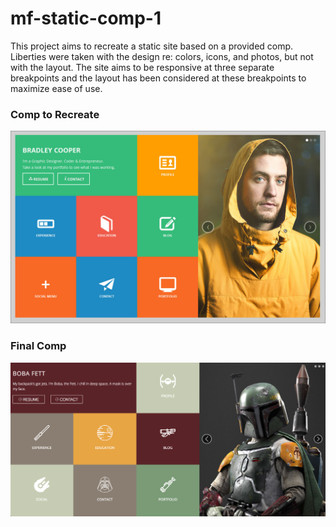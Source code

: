 # mf-static-comp-1

This project aims to recreate a static site based on a provided comp. Liberties were taken with the design re: colors, icons, and photos, but not with the layout. The site aims to be responsive at three separate breakpoints and the layout has been considered at these breakpoints to maximize ease of use.

### Comp to Recreate

![image of original comp](https://github.com/mollyfoz/mf-comp-challenge-1/blob/master/assets/static-comp-challenge-1.jpg)


### Final Comp
![image of recreated comp](https://github.com/mollyfoz/mf-comp-challenge-1/blob/master/assets/Screen%20Shot%202017-05-23%20at%209.23.08%20AM.png)
